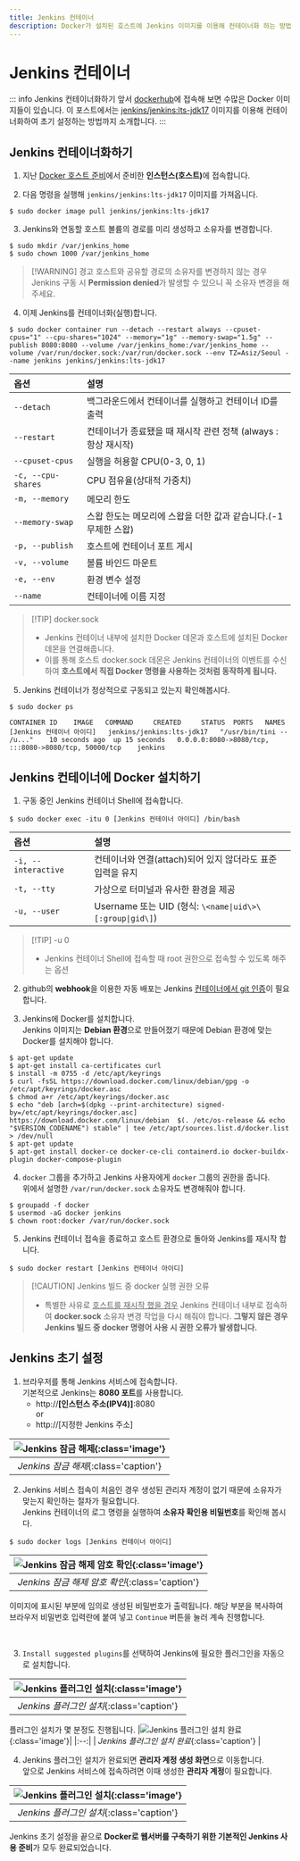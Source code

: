 ```yaml
---
title: Jenkins 컨테이너
description: Docker가 설치된 호스트에 Jenkins 이미지를 이용해 컨테이너화 하는 방법을 소개합니다.
---
```


# Jenkins 컨테이너

::: info Jenkins 컨테이너화하기 앞서
[dockerhub](https://hub.docker.com/)에 접속해 보면 수많은 Docker 이미지들이 있습니다.
이 포스트에서는 [jenkins/jenkins:lts-jdk17](https://hub.docker.com/r/jenkins/jenkins) 이미지를 이용해 컨테이너화하여 초기 설정하는 방법까지 소개합니다.
:::

## Jenkins 컨테이너화하기

1. 지난 [Docker 호스트 준비](/programming/docker/webserver/host)에서 준비한 <b>인스턴스(호스트)</b>에 접속합니다.

2. 다음 명령을 실행해 `jenkins/jenkins:lts-jdk17` 이미지를 가져옵니다.

```shell
$ sudo docker image pull jenkins/jenkins:lts-jdk17
```

3. Jenkins와 연동할 호스트 볼륨의 경로를 미리 생성하고 소유자를 변경합니다.

```shell
$ sudo mkdir /var/jenkins_home
$ sudo chown 1000 /var/jenkins_home
```

> [!WARNING] 경고
> 호스트와 공유할 경로의 소유자를 변경하지 않는 경우 Jenkins 구동 시 **Permission denied**가 발생할 수 있으니 꼭 소유자 변경을 해주세요.

4. 이제 Jenkins를 컨테이너화(실행)합니다.

```shell
$ sudo docker container run --detach --restart always --cpuset-cpus="1" --cpu-shares="1024" --memory="1g" --memory-swap="1.5g" --publish 8080:8080 --volume /var/jenkins_home:/var/jenkins_home --volume /var/run/docker.sock:/var/run/docker.sock --env TZ=Asiz/Seoul --name jenkins jenkins/jenkins:lts-jdk17
```

| 옵션               | 설명                                                            |
| :----------------- | :-------------------------------------------------------------- |
| `--detach`         | 백그라운드에서 컨테이너를 실행하고 컨테이너 ID를 출력           |
| `--restart`        | 컨테이너가 종료됐을 때 재시작 관련 정책 (always : 항상 재시작)  |
| `--cpuset-cpus`    | 실행을 허용할 CPU(0-3, 0, 1)                                    |
| `-c, --cpu-shares` | CPU 점유율(상대적 가중치)                                       |
| `-m, --memory`     | 메모리 한도                                                     |
| `--memory-swap`    | 스왑 한도는 메모리에 스왑을 더한 값과 같습니다.(-1 무제한 스왑) |
| `-p, --publish`    | 호스트에 컨테이너 포트 게시                                     |
| `-v, --volume`     | 볼륨 바인드 마운트                                              |
| `-e, --env`        | 환경 변수 설정                                                  |
| `--name`           | 컨테이너에 이름 지정                                            |

> [!TIP] docker.sock
>
> - Jenkins 컨테이너 내부에 설치한 Docker 데몬과 호스트에 설치된 Docker 데몬을 연결해줍니다.
> - 이를 통해 호스트 docker.sock 데몬은 Jenkins 컨테이너의 이벤트를 수신하여 **호스트에서 직접 Docker 명령을 사용하는 것처럼 동작하게 됩니다.**

5. Jenkins 컨테이너가 정상적으로 구동되고 있는지 확인해봅시다.

```shell
$ sudo docker ps

CONTAINER ID    IMAGE   COMMAND     CREATED     STATUS  PORTS   NAMES
[Jenkins 컨테이너 아이디]   jenkins/jenkins:lts-jdk17   "/usr/bin/tini -- /u..."    10 seconds ago  up 15 seconds   0.0.0.0:8080->8080/tcp, :::8080->8080/tcp, 50000/tcp    jenkins
```

## Jenkins 컨테이너에 Docker 설치하기

1. 구동 중인 Jenkins 컨테이너 Shell에 접속합니다.

```shell
$ sudo docker exec -itu 0 [Jenkins 컨테이너 아이디] /bin/bash
```

| 옵션                | 설명                                                       |
| :------------------ | :--------------------------------------------------------- |
| `-i, --interactive` | 컨테이너와 연결(attach)되어 있지 않더라도 표준 입력을 유지 |
| `-t, --tty`         | 가상으로 터미널과 유사한 환경을 제공                       |
| `-u, --user`        | Username 또는 UID (형식: `\<name\|uid\>\[:group\|gid\]`)   |

> [!TIP] -u 0
>
> - Jenkins 컨테이너 Shell에 접속할 때 root 권한으로 접속할 수 있도록 해주는 옵션

2. github의 **webhook**을 이용한 자동 배포는 Jenkins <u>컨테이너에서 git 인증</u>이 필요합니다.

3. Jenkins에 Docker를 설치합니다.\
   Jenkins 이미지는 **Debian 환경**으로 만들어졌기 때문에 Debian 환경에 맞는 Docker를 설치해야 합니다.

```shell
$ apt-get update
$ apt-get install ca-certificates curl
$ install -m 0755 -d /etc/apt/keyrings
$ curl -fsSL https://download.docker.com/linux/debian/gpg -o /etc/apt/keyrings/docker.asc
$ chmod a+r /etc/apt/keyrings/docker.asc
$ echo "deb [arch=$(dpkg --print-architecture) signed-by=/etc/apt/keyrings/docker.asc] https://download.docker.com/linux/debian  $(. /etc/os-release && echo "$VERSION_CODENAME") stable" | tee /etc/apt/sources.list.d/docker.list > /dev/null
$ apt-get update
$ apt-get install docker-ce docker-ce-cli containerd.io docker-buildx-plugin docker-compose-plugin
```

4. `docker` 그룹을 추가하고 Jenkins 사용자에게 `docker` 그룹의 권한을 줍니다.\
   위에서 설명한 `/var/run/docker.sock` 소유자도 변경해줘야 합니다.

```shell
$ groupadd -f docker
$ usermod -aG docker jenkins
$ chown root:docker /var/run/docker.sock
```

5. Jenkins 컨테이너 접속을 종료하고 호스트 환경으로 돌아와 Jenkins를 재시작 합니다.

```shell
$ sudo docker restart [Jenkins 컨테이너 아이디]
```

> [!CAUTION] Jenkins 빌드 중 docker 실행 권한 오류
>
> - 특별한 사유로 <u>호스트를 재시작 했을 경우</u> Jenkins 컨테이너 내부로 접속하여 **docker.sock** 소유자 변경 작업을 다시 해줘야 합니다. **그렇지 않은 경우 Jenkins 빌드 중 docker 명령어 사용 시 권한 오류가 발생합니다.**

## Jenkins 초기 설정

1. 브라우저를 통해 Jenkins 서비스에 접속합니다.\
   기본적으로 Jenkins는 **8080 포트**를 사용합니다.
   - http://**[인스턴스 주소(IPV4)]**:8080\
     or
   - http://[지정한 Jenkins 주소]

| ![Jenkins 잠금 해제](./images/jenkins/jenkins03.webp){:class='image'} |
| :-------------------------------------------------------------------: |
|                 _Jenkins 잠금 해제_{:class='caption'}                 |

2. Jenkins 서비스 접속이 처음인 경우 생성된 관리자 계정이 없기 때문에 소유자가 맞는지 확인하는 절차가 필요합니다.\
   Jenkins 컨테이너의 로그 명령을 실행하여 **소유자 확인용 비밀번호**를 확인해 봅시다.

```shell
$ sudo docker logs [Jenkins 컨테이너 아이디]
```

| ![Jenkins 잠금 해제 암호 확인](./images/jenkins/jenkins01.webp){:class='image'} |
| :-----------------------------------------------------------------------------: |
|                 _Jenkins 잠금 해제 암호 확인_{:class='caption'}                 |

이미지에 표시된 부분에 임의로 생성된 비밀번호가 출력됩니다. 해당 부분을 복사하여 브라우저 비밀번호 입력란에 붙여 넣고 `Continue` 버튼을 눌러 계속 진행합니다.

<br />

3. `Install suggested plugins`를 선택하여 Jenkins에 필요한 플러그인을 자동으로 설치합니다.

| ![Jenkins 플러그인 설치](./images/jenkins/jenkins04.webp){:class='image'} |
| :-----------------------------------------------------------------------: |
|                 _Jenkins 플러그인 설치_{:class='caption'}                 |

플러그인 설치가 몇 분정도 진행됩니다.
|![Jenkins 플러그인 설치 완료](./images/jenkins/jenkins06.webp){:class='image'}|
|:--:|
| _Jenkins 플러그인 설치 완료_{:class='caption'} |

4. Jenkins 플러그인 설치가 완료되면 **관리자 계정 생성 화면**으로 이동합니다.\
   앞으로 Jenkins 서비스에 접속하려면 이때 생성한 **관리자 계정**이 필요합니다.

| ![Jenkins 플러그인 설치](./images/jenkins/jenkins07.webp){:class='image'} |
| :-----------------------------------------------------------------------: |
|                 _Jenkins 플러그인 설치_{:class='caption'}                 |

Jenkins 초기 설정을 끝으로 **Docker로 웹서버를 구축하기 위한 기본적인 Jenkins 사용 준비**가 모두 완료되었습니다.
